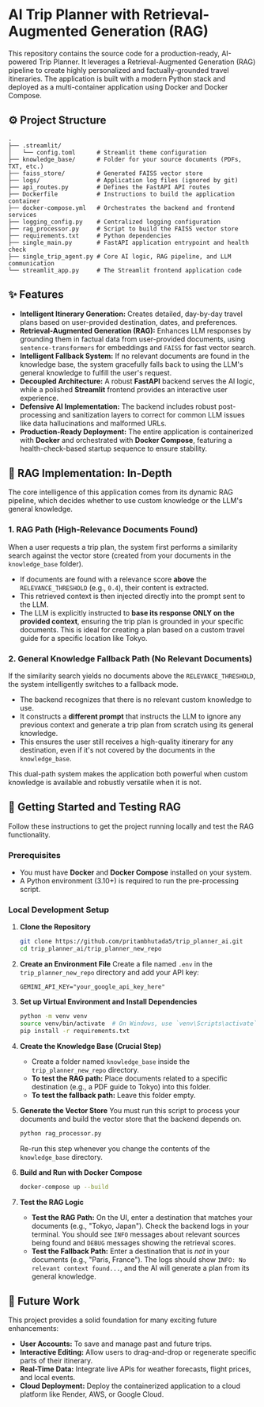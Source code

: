 # AI Trip Planner with Retrieval-Augmented Generation (RAG)

This repository contains the source code for a production-ready, AI-powered Trip Planner. 
It leverages a Retrieval-Augmented Generation (RAG) pipeline to create highly personalized and factually-grounded travel itineraries. 
The application is built with a modern Python stack and deployed as a multi-container application using Docker and Docker Compose.

## ⚙️ Project Structure
```
.
├── .streamlit/
│   └── config.toml      # Streamlit theme configuration
├── knowledge_base/      # Folder for your source documents (PDFs, TXT, etc.)
├── faiss_store/         # Generated FAISS vector store
├── logs/                # Application log files (ignored by git)
├── api_routes.py        # Defines the FastAPI API routes
├── Dockerfile           # Instructions to build the application container
├── docker-compose.yml   # Orchestrates the backend and frontend services
├── logging_config.py    # Centralized logging configuration
├── rag_processor.py     # Script to build the FAISS vector store
├── requirements.txt     # Python dependencies
├── single_main.py       # FastAPI application entrypoint and health check
├── single_trip_agent.py # Core AI logic, RAG pipeline, and LLM communication
└── streamlit_app.py     # The Streamlit frontend application code
```

## ✨ Features

*   **Intelligent Itinerary Generation:** Creates detailed, day-by-day travel plans based on user-provided destination, dates, and preferences.
*   **Retrieval-Augmented Generation (RAG):** Enhances LLM responses by grounding them in factual data from user-provided documents, using `sentence-transformers` for embeddings and `FAISS` for fast vector search.
*   **Intelligent Fallback System:** If no relevant documents are found in the knowledge base, the system gracefully falls back to using the LLM's general knowledge to fulfill the user's request.
*   **Decoupled Architecture:** A robust **FastAPI** backend serves the AI logic, while a polished **Streamlit** frontend provides an interactive user experience.
*   **Defensive AI Implementation:** The backend includes robust post-processing and sanitization layers to correct for common LLM issues like data hallucinations and malformed URLs.
*   **Production-Ready Deployment:** The entire application is containerized with **Docker** and orchestrated with **Docker Compose**, featuring a health-check-based startup sequence to ensure stability.

## 🧠 RAG Implementation: In-Depth

The core intelligence of this application comes from its dynamic RAG pipeline, which decides whether to use custom knowledge or the LLM's general knowledge.

### 1. RAG Path (High-Relevance Documents Found)
When a user requests a trip plan, the system first performs a similarity search against the vector store (created from your documents in the `knowledge_base` folder).

*   If documents are found with a relevance score **above** the `RELEVANCE_THRESHOLD` (e.g., `0.4`), their content is extracted.
*   This retrieved context is then injected directly into the prompt sent to the LLM.
*   The LLM is explicitly instructed to **base its response ONLY on the provided context**, ensuring the trip plan is grounded in your specific documents. This is ideal for creating a plan based on a custom travel guide for a specific location like Tokyo.

### 2. General Knowledge Fallback Path (No Relevant Documents)
If the similarity search yields no documents above the `RELEVANCE_THRESHOLD`, the system intelligently switches to a fallback mode.

*   The backend recognizes that there is no relevant custom knowledge to use.
*   It constructs a **different prompt** that instructs the LLM to ignore any previous context and generate a trip plan from scratch using its general knowledge.
*   This ensures the user still receives a high-quality itinerary for any destination, even if it's not covered by the documents in the `knowledge_base`.

This dual-path system makes the application both powerful when custom knowledge is available and robustly versatile when it is not.

## 🚀 Getting Started and Testing RAG

Follow these instructions to get the project running locally and test the RAG functionality.

### Prerequisites

*   You must have **Docker** and **Docker Compose** installed on your system.
*   A Python environment (3.10+) is required to run the pre-processing script.

### Local Development Setup

1.  **Clone the Repository**
    ```sh
    git clone https://github.com/pritambhutada5/trip_planner_ai.git
    cd trip_planner_ai/trip_planner_new_repo
    ```

2.  **Create an Environment File**
    Create a file named `.env` in the `trip_planner_new_repo` directory and add your API key:
    ```
    GEMINI_API_KEY="your_google_api_key_here"
    ```

3.  **Set up Virtual Environment and Install Dependencies**
    ```sh
    python -m venv venv
    source venv/bin/activate  # On Windows, use `venv\Scripts\activate`
    pip install -r requirements.txt
    ```

4.  **Create the Knowledge Base (Crucial Step)**
    *   Create a folder named `knowledge_base` inside the `trip_planner_new_repo` directory.
    *   **To test the RAG path:** Place documents related to a specific destination (e.g., a PDF guide to Tokyo) into this folder.
    *   **To test the fallback path:** Leave this folder empty.

5.  **Generate the Vector Store**
    You must run this script to process your documents and build the vector store that the backend depends on.
    ```sh
    python rag_processor.py
    ```
    Re-run this step whenever you change the contents of the `knowledge_base` directory.

6.  **Build and Run with Docker Compose**
    ```sh
    docker-compose up --build
    ```

7.  **Test the RAG Logic**
    *   **Test the RAG Path:** On the UI, enter a destination that matches your documents (e.g., "Tokyo, Japan"). Check the backend logs in your terminal. You should see `INFO` messages about relevant sources being found and `DEBUG` messages showing the retrieval scores.
    *   **Test the Fallback Path:** Enter a destination that is *not* in your documents (e.g., "Paris, France"). The logs should show `INFO: No relevant context found...`, and the AI will generate a plan from its general knowledge.



## 🔮 Future Work

This project provides a solid foundation for many exciting future enhancements:
*   **User Accounts:** To save and manage past and future trips.
*   **Interactive Editing:** Allow users to drag-and-drop or regenerate specific parts of their itinerary.
*   **Real-Time Data:** Integrate live APIs for weather forecasts, flight prices, and local events.
*   **Cloud Deployment:** Deploy the containerized application to a cloud platform like Render, AWS, or Google Cloud.